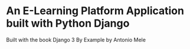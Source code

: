 # An E-Learning Platform Application built with Python Django
Built with the book Django 3 By Example by Antonio Mele  